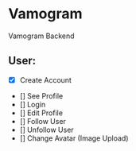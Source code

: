 # Vamogram

Vamogram Backend

## User:

- [x] Create Account
- [] See Profile
- [] Login
- [] Edit Profile
- [] Follow User
- [] Unfollow User
- [] Change Avatar (Image Upload)
